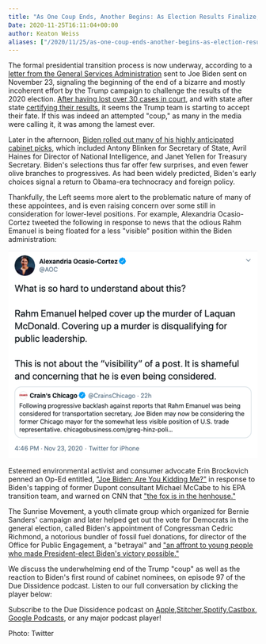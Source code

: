 ```yaml
---
title: "As One Coup Ends, Another Begins: As Election Results Finalize, Biden Staffs Up"
Date: 2020-11-25T16:11:04+00:00
author: Keaton Weiss
aliases: ["/2020/11/25/as-one-coup-ends-another-begins-as-election-results-finalize-biden-staffs-up"]
---
```


The formal presidential transition process is now underway, according to a [letter from the General Services Administration](http://cdn.cnn.com/cnn/2020/images/11/23/gsa.biden.pdf) sent to Joe Biden sent on November 23, signaling the beginning of the end of a bizarre and mostly incoherent effort by the Trump campaign to challenge the results of the 2020 election. [After having lost over 30 cases in court](https://www.cnbc.com/2020/11/21/trump-loses-l.html), and with state after state [certifying their results](https://www.washingtonpost.com/elections/2020/11/24/joe-biden-trump-transition-live-updates/), it seems the Trump team is starting to accept their fate. If this was indeed an attempted "coup," as many in the media were calling it, it was among the lamest ever. 

Later in the afternoon, [Biden rolled out many of his highly anticipated cabinet picks](https://www.cnn.com/2020/11/24/politics/biden-cabinet-nominees-event/index.html), which included Antony Blinken for Secretary of State, Avril Haines for Director of National Intelligence, and Janet Yellen for Treasury Secretary. Biden's selections thus far offer few surprises, and even fewer olive branches to progressives. As had been widely predicted, Biden's early choices signal a return to Obama-era technocracy and foreign policy.

Thankfully, the Left seems more alert to the problematic nature of many of these appointees, and is even raising concern over some still in consideration for lower-level positions. For example, Alexandria Ocasio-Cortez tweeted the following in response to news that the odious Rahm Emanuel is being floated for a less "visible" position within the Biden administration:

![](screen-shot-2020-11-24-at-12.38.34-pm.png)

Esteemed environmental activist and consumer advocate Erin Brockovich penned an Op-Ed entitled, ["Joe Biden: Are You Kidding Me?"](https://www.theguardian.com/commentisfree/2020/nov/19/dear-joe-biden-are-you-kidding-me-erin-brockovich) in response to Biden's tapping of former Dupont consultant Michael McCabe to his EPA transition team, and warned on CNN that ["the fox is in the henhouse."](https://www.cnn.com/videos/politics/2020/11/20/erin-brockovich-intv-biden-michael-mccabe-epa-transition-sot-nr-vpx.cnn)

The Sunrise Movement, a youth climate group which organized for Bernie Sanders' campaign and later helped get out the vote for Democrats in the general election, called Biden's appointment of Congressman Cedric Richmond, a notorious bundler of fossil fuel donations, for director of the Office for Public Engagement, a "betrayal" and ["an affront to young people who made President-elect Biden's victory possible."](https://www.commondreams.org/news/2020/11/17/today-feels-betrayal-sunrise-movement-blasts-biden-pick-big-oil-backed-cedric)

We discuss the underwhelming end of the Trump "coup" as well as the reaction to Biden's first round of cabinet nominees, on episode 97 of the Due Dissidence podcast. Listen to our full conversation by clicking the player below:

Subscribe to the Due Dissidence podcast on [Apple,](https://podcasts.apple.com/us/podcast/due-dissidence/id1457244081)[Stitcher](https://www.stitcher.com/podcast/due-dissidence)[,](https://podcasts.apple.com/us/podcast/due-dissidence/id1457244081)[Spotify](https://open.spotify.com/show/3jDky0r8Cg0vlYuORwWhaE)[,](https://podcasts.apple.com/us/podcast/due-dissidence/id1457244081)[Castbox](https://castbox.fm/channel/Due-Dissidence%7D-id2086184?country=us)[,](https://podcasts.apple.com/us/podcast/due-dissidence/id1457244081) [Google Podcasts](https://podcasts.google.com/feed/aHR0cHM6Ly9mZWVkcy5zb3VuZGNsb3VkLmNvbS91c2Vycy9zb3VuZGNsb3VkOnVzZXJzOjYwNjI5Njg0NC9zb3VuZHMucnNz), or any major podcast player!

Photo: Twitter
